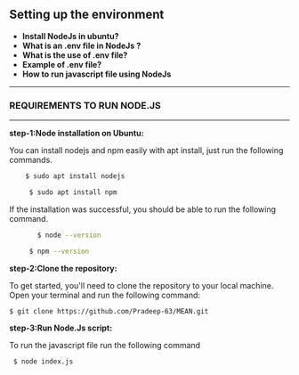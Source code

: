 ## Setting up the environment
- **Install NodeJs in ubuntu?**
- **What is an .env file in NodeJs ?**
- **What is the use of .env file?**
- **Example of .env file?**
- **How to run javascript file using NodeJs**
***
### REQUIREMENTS TO RUN NODE.JS
***

**step-1:Node installation on Ubuntu:**

  You can install nodejs and npm easily with apt install, just run the following commands.
  ```sh
      $ sudo apt install nodejs
   ``` 

 ```sh
      $ sudo apt install npm
``` 
   If the installation was successful, you should be able to run the following    command.

```sh
       $ node --version
   ``` 

 ```sh
      $ npm --version
``` 
    
 **step-2:Clone the repository:**

   To get started, you'll need to clone the repository to your local machine. Open your terminal and run the following command:

   ```bash
   $ git clone https://github.com/Pradeep-63/MEAN.git
 ```
**step-3:Run Node.Js script:**

   To run the  javascript file run the following command
  ```sh
   $ node index.js
   ```
